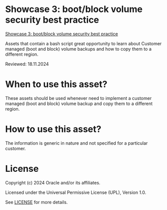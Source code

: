 # Showcase 3: boot/block volume security best practice

[Showcase 3: boot/block volume security best practice](secure.storage.sh)

Assets that contain a bash script great opportunity to learn about Customer managed (boot and block) volume backups and how to copy them to a different region.


Reviewed: 18.11.2024

# When to use this asset?

These assets should be used whenever need to implement a customer managed (boot and block) volume backup and copy them to a different region.

# How to use this asset?

The information is generic in nature and not specified for a particular customer.

# License

Copyright (c) 2024 Oracle and/or its affiliates.

Licensed under the Universal Permissive License (UPL), Version 1.0.

See [LICENSE](https://github.com/oracle-devrel/technology-engineering/blob/main/LICENSE) for more details.
